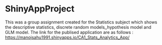 # ShinyAppProject
This was a group assignment created for the Statistics subject which shows the  descriptive statistics, discrete random models,,hypothesis model and GLM model.
The link for the publised application are as follows :
https://manojsahu1991.shinyapps.io/CA1_Stats_Analytics_App/
